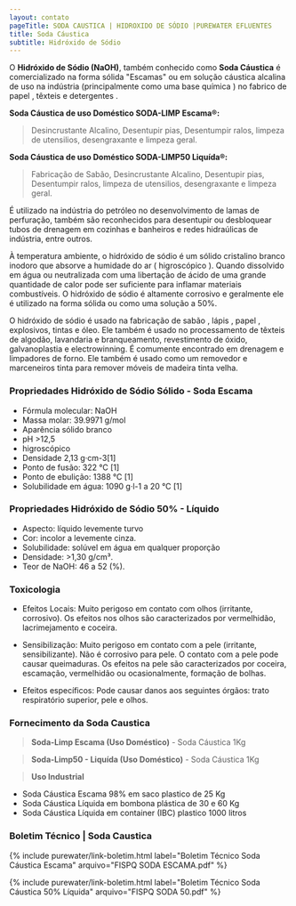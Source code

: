 ```yaml
---
layout: contato
pageTitle: SODA CAUSTICA | HIDROXIDO DE SÓDIO |PUREWATER EFLUENTES
title: Soda Cáustica
subtitle: Hidróxido de Sódio 
---
```


O **Hidróxido de Sódio (NaOH)**, também conhecido como **Soda Cáustica** é comercializado na forma sólida "Escamas" ou em solução cáustica alcalina de uso na indústria (principalmente como uma base química ) no fabrico de papel , têxteis e detergentes . 

**Soda Cáustica de uso Doméstico SODA-LIMP Escama®:** 
>Desincrustante Alcalino, Desentupir pias, Desentumpir ralos, limpeza de utensilios, desengraxante e limpeza geral.

**Soda Cáustica de uso Doméstico SODA-LIMP50 Liquída®:** 
>Fabricação de Sabão, Desincrustante Alcalino, Desentupir pias, Desentumpir ralos, limpeza de utensilios, desengraxante e limpeza geral.

É utilizado na indústria do petróleo no desenvolvimento de lamas de perfuração, também são reconhecidos para desentupir ou desbloquear tubos de drenagem em cozinhas e banheiros e redes hidraúlicas de indústria, entre outros.

À temperatura ambiente, o hidróxido de sódio é um sólido cristalino branco inodoro que absorve a humidade do ar ( higroscópico ). 
Quando dissolvido em água ou neutralizada com uma libertação de ácido de uma grande quantidade de calor pode ser suficiente para inflamar materiais combustíveis. O hidróxido de sódio é altamente corrosivo e geralmente ele é utilizado na forma sólida ou como uma solução a 50%.

O hidróxido de sódio é usado na fabricação de sabão , lápis , papel , explosivos, tintas e óleo. Ele também é usado no processamento de têxteis de algodão, lavandaria e branqueamento, revestimento de óxido, galvanoplastia e electrowinning. É comumente encontrado em drenagem e limpadores de forno. Ele também é usado como um removedor e marceneiros tinta para remover móveis de madeira tinta velha.

### **Propriedades Hidróxido de Sódio Sólido - Soda Escama**

- Fórmula molecular: NaOH
- Massa molar: 39.9971 g/mol
- Aparência	sólido branco
- pH >12,5
- higroscópico
- Densidade	2,13 g·cm-3[1]
- Ponto de fusão: 322 °C [1]
- Ponto de ebulição: 1388 °C [1]
- Solubilidade em água: 1090 g·l-1 a 20 °C  [1]

### **Propriedades Hidróxido de Sódio 50% - Líquido**

- Aspecto: líquido levemente turvo
- Cor: incolor a levemente cinza.
- Solubilidade: solúvel em água em qualquer proporção
- Densidade: >1,30 g/cm³.
- Teor de NaOH: 46 a 52 (%).

### **Toxicologia**

- Efeitos Locais: Muito perigoso em contato com olhos (irritante, corrosivo). Os efeitos nos olhos são caracterizados por vermelhidão, lacrimejamento e coceira.

- Sensibilização: Muito perigoso em contato com a pele (irritante, sensibilizante). Não é corrosivo para pele. O contato com a pele pode causar queimaduras. Os efeitos na pele são caracterizados por coceira, escamação, vermelhidão ou ocasionalmente, formação de bolhas.

- Efeitos específicos: Pode causar danos aos seguintes órgãos: trato respiratório superior, pele e olhos.

### **Fornecimento da Soda Caustica**


>**Soda-Limp Escama (Uso Doméstico)** - Soda Cáustica 1Kg 

>**Soda-Limp50 - Liquída (Uso Doméstico)** - Soda Cáustica 1Kg  

>**Uso Industrial**
- Soda Cáustica Escama 98% em saco plastico de 25 Kg
- Soda Cáustica Líquida em bombona plástica de 30 e 60 Kg
- Soda Cáustica Líquida em container (IBC) plastico 1000 litros 
>
>

### **Boletim Técnico | Soda Caustica**

{% include purewater/link-boletim.html label="Boletim Técnico Soda Cáustica Escama" arquivo="FISPQ SODA ESCAMA.pdf" %}

{% include purewater/link-boletim.html label="Boletim Técnico Soda Cáustica 50% Líquida" arquivo="FISPQ SODA 50.pdf" %}


